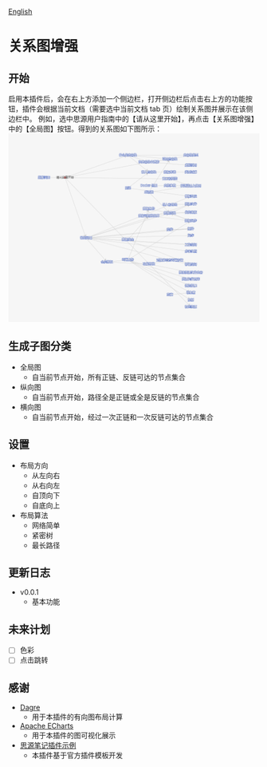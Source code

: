 [English](https://github.com/shenjinglei/siyuan-plugin-graph-enhance/blob/main/README.md)

# 关系图增强

## 开始

启用本插件后，会在右上方添加一个侧边栏，打开侧边栏后点击右上方的功能按钮，插件会根据当前文档（需要选中当前文档 tab 页）绘制关系图并展示在该侧边栏中。
例如，选中思源用户指南中的【请从这里开始】，再点击【关系图增强】中的【全局图】按钮。得到的关系图如下图所示：
![预览图](https://github.com/shenjinglei/siyuan-plugin-graph-enhance/raw/main/preview.png)

## 生成子图分类

- 全局图
  - 自当前节点开始，所有正链、反链可达的节点集合
- 纵向图
  - 自当前节点开始，路径全是正链或全是反链的节点集合
- 横向图
  - 自当前节点开始，经过一次正链和一次反链可达的节点集合

## 设置

- 布局方向
  - 从左向右
  - 从右向左
  - 自顶向下
  - 自底向上
- 布局算法
  - 网络简单
  - 紧密树
  - 最长路径

## 更新日志

- v0.0.1
  - 基本功能

## 未来计划

- [ ] 色彩
- [ ] 点击跳转

## 感谢

- [Dagre](https://github.com/dagrejs/dagre)
  - 用于本插件的有向图布局计算
- [Apache ECharts](https://echarts.apache.org/en/index.html)
  - 用于本插件的图可视化展示
- [思源笔记插件示例](https://github.com/siyuan-note/plugin-sample)
  - 本插件基于官方插件模板开发
